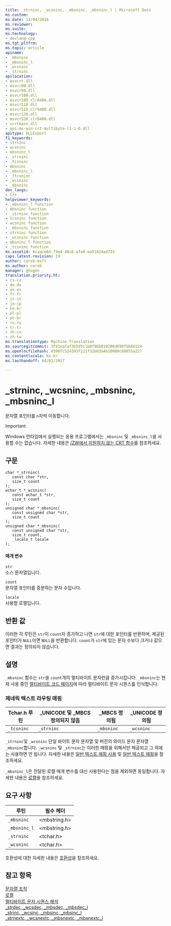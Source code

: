 ```yaml
---
title: _strninc, _wcsninc, _mbsninc, _mbsninc_l | Microsoft Docs
ms.custom: 
ms.date: 11/04/2016
ms.reviewer: 
ms.suite: 
ms.technology:
- devlang-cpp
ms.tgt_pltfrm: 
ms.topic: article
apiname:
- _mbsninc
- _mbsninc_l
- _wcsninc
- _strninc
apilocation:
- msvcrt.dll
- msvcr80.dll
- msvcr90.dll
- msvcr100.dll
- msvcr100_clr0400.dll
- msvcr110.dll
- msvcr110_clr0400.dll
- msvcr120.dll
- msvcr120_clr0400.dll
- ucrtbase.dll
- api-ms-win-crt-multibyte-l1-1-0.dll
apitype: DLLExport
f1_keywords:
- strninc
- wcsninc
- mbsninc_l
- _strninc
- _tcsninc
- mbsninc
- _mbsninc_l
- _ftcsninc
- _wcsninc
- _mbsninc
dev_langs:
- C++
helpviewer_keywords:
- _mbsninc_l function
- mbsninc function
- _strninc function
- tcsninc function
- wcsninc function
- _mbsninc function
- strninc function
- _wcsninc function
- mbsninc_l function
- _tcsninc function
ms.assetid: 6caace64-f9e4-48c0-afa8-ea51824ad723
caps.latest.revision: 19
author: corob-msft
ms.author: corob
manager: ghogen
translation.priority.ht:
- cs-cz
- de-de
- es-es
- fr-fr
- it-it
- ja-jp
- ko-kr
- pl-pl
- pt-br
- ru-ru
- tr-tr
- zh-cn
- zh-tw
ms.translationtype: Machine Translation
ms.sourcegitcommit: 3f91eafaf3b5d5c1b8f96b010206d699f666e224
ms.openlocfilehash: 8390fc524393f221f32dd3a4b10080c88055a227
ms.contentlocale: ko-kr
ms.lasthandoff: 04/01/2017

---
```

# <a name="strninc-wcsninc-mbsninc-mbsnincl"></a>_strninc, _wcsninc, _mbsninc, _mbsninc_l
문자열 포인터를 `n`자씩 이동합니다.  
  
> [!IMPORTANT]
> Windows 런타임에서 실행되는 응용 프로그램에서는  `_mbsninc` 및 `_mbsninc_l`을 사용할 수는 없습니다. 자세한 내용은 [/ZW에서 지원하지 않는 CRT 함수](http://msdn.microsoft.com/library/windows/apps/jj606124.aspx)를 참조하세요.  
  
## <a name="syntax"></a>구문  
  
```  
char *_strninc(  
   const char *str,  
   size_t count   
);  
wchar_t *_wcsninc(  
   const wchar_t *str,  
   size_t count   
);  
unsigned char *_mbsninc(  
   const unsigned char *str,  
   size_t count   
);  
unsigned char *_mbsninc(  
   const unsigned char *str,  
   size_t count,  
   _locale_t locale  
);  
```  
  
#### <a name="parameters"></a>매개 변수  
 `str`  
 소스 문자열입니다.  
  
 `count`  
 문자열 포인터를 증분하는 문자 수입니다.  
  
 `locale`  
 사용할 로캘입니다.  
  
## <a name="return-value"></a>반환 값  
 이러한 각 루틴은 `str`이 `count`자 증가하고 나면 `str`에 대한 포인터를 반환하며, 제공된 포인터가 `NULL`이면 `NULL`을 반환합니다. `count`가 `str`에 있는 문자 수보다 크거나 같으면 결과는 정의되지 않습니다.  
  
## <a name="remarks"></a>설명  
 `_mbsninc` 함수는 `str`을 `count`개의 멀티바이트 문자만큼 증가시킵니다. `_mbsninc`는 현재 사용 중인 [멀티바이트 코드 페이지](../../c-runtime-library/code-pages.md)에 따라 멀티바이트 문자 시퀀스를 인식합니다.  
  
### <a name="generic-text-routine-mappings"></a>제네릭 텍스트 라우팅 매핑  
  
|Tchar.h 루틴|_UNICODE 및 _MBCS 정의되지 않음|_MBCS 정의됨|_UNICODE 정의됨|  
|---------------------|--------------------------------------|--------------------|-----------------------|  
|`_tcsninc`|`_strninc`|`_mbsninc`|`_wcsninc`|  
  
 `_strninc`및 `_wcsninc` 단일 바이트 문자 문자열 및 버전의 와이드 문자 문자열 `_mbsninc`합니다. `_wcsninc` 및 `_strninc`는 이러한 매핑을 위해서만 제공되고 그 외에는 사용하면 안 됩니다. 자세한 내용은 [일반 텍스트 매핑 사용](../../c-runtime-library/using-generic-text-mappings.md) 및 [일반 텍스트 매핑](../../c-runtime-library/generic-text-mappings.md)을 참조하세요.  
  
 `_mbsninc_l`은 전달된 로캘 매개 변수를 대신 사용한다는 점을 제외하면 동일합니다. 자세한 내용은 [로캘](../../c-runtime-library/locale.md)을 참조하세요.  
  
## <a name="requirements"></a>요구 사항  
  
|루틴|필수 헤더|  
|-------------|---------------------|  
|`_mbsninc`|\<mbstring.h>|  
|`_mbsninc_l`|\<mbstring.h>|  
|`_strninc`|\<tchar.h>|  
|`_wcsninc`|\<tchar.h>|  
  
 호환성에 대한 자세한 내용은 [호환성](../../c-runtime-library/compatibility.md)을 참조하세요.  
  
## <a name="see-also"></a>참고 항목  
 [문자열 조작](../../c-runtime-library/string-manipulation-crt.md)   
 [로캘](../../c-runtime-library/locale.md)   
 [멀티바이트 문자 시퀀스 해석](../../c-runtime-library/interpretation-of-multibyte-character-sequences.md)   
 [_strdec, _wcsdec, _mbsdec, _mbsdec_l](../../c-runtime-library/reference/strdec-wcsdec-mbsdec-mbsdec-l.md)   
 [_strinc, _wcsinc, _mbsinc, _mbsinc_l](../../c-runtime-library/reference/strinc-wcsinc-mbsinc-mbsinc-l.md)   
 [_strnextc, _wcsnextc, _mbsnextc, _mbsnextc_l](../../c-runtime-library/reference/strnextc-wcsnextc-mbsnextc-mbsnextc-l.md)
